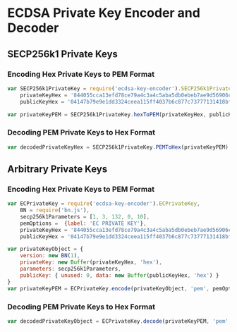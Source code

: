 # ECDSA Private Key Encoder and Decoder

## SECP256k1 Private Keys

### Encoding Hex Private Keys to PEM Format

```js
var SECP256k1PrivateKey = require('ecdsa-key-encoder').SECP256k1PrivateKey,
    privateKeyHex = '844055cca13efd78ce79a4c3a4c5aba5db0ebeb7ae9d56906c03d333c5668d5b',
    publicKeyHex = '04147b79e9e1dd3324ceea115ff4037b6c877c73777131418bfb2b713effd0f502327b923861581bd5535eeae006765269f404f5f5c52214e9721b04aa7d040a75'

var privateKeyPEM = SECP256k1PrivateKey.hexToPEM(privateKeyHex, publicKeyHex)
```

### Decoding PEM Private Keys to Hex Format

```js
var decodedPrivateKeyHex = SECP256k1PrivateKey.PEMToHex(privateKeyPEM)
```

## Arbitrary Private Keys

### Encoding Hex Private Keys to PEM Format

```js
var ECPrivateKey = require('ecdsa-key-encoder').ECPrivateKey,
    BN = require('bn.js'),
    secp256k1Parameters = [1, 3, 132, 0, 10],
    pemOptions =  {label: 'EC PRIVATE KEY'},
    privateKeyHex = '844055cca13efd78ce79a4c3a4c5aba5db0ebeb7ae9d56906c03d333c5668d5b',
    publicKeyHex = '04147b79e9e1dd3324ceea115ff4037b6c877c73777131418bfb2b713effd0f502327b923861581bd5535eeae006765269f404f5f5c52214e9721b04aa7d040a75'

var privateKeyObject = {
    version: new BN(1),
    privateKey: new Buffer(privateKeyHex, 'hex'),
    parameters: secp256k1Parameters,
    publicKey: { unused: 0, data: new Buffer(publicKeyHex, 'hex') }
}
var privateKeyPEM = ECPrivateKey.encode(privateKeyObject, 'pem', pemOptions)
```

### Decoding PEM Private Keys to Hex Format

```js
var decodedPrivateKeyObject = ECPrivateKey.decode(privateKeyPEM, 'pem', pemOptions)
```
